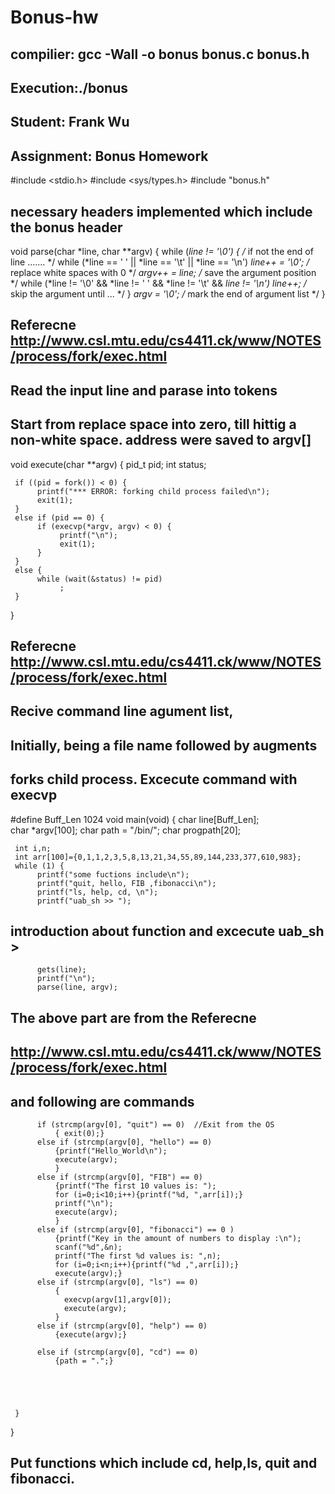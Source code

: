 # Bonus-hw
## compilier: gcc -Wall -o bonus bonus.c bonus.h
## Execution:./bonus
## Student: Frank Wu
## Assignment: Bonus Homework



#include  <stdio.h>
#include  <sys/types.h>
#include "bonus.h"

## necessary headers implemented which include the bonus header 
void  parse(char *line, char **argv)
{
     while (*line != '\0') {       /* if not the end of line ....... */ 
          while (*line == ' ' || *line == '\t' || *line == '\n')
               *line++ = '\0';     /* replace white spaces with 0    */
          *argv++ = line;          /* save the argument position     */
          while (*line != '\0' && *line != ' ' && 
                 *line != '\t' && *line != '\n') 
               line++;             /* skip the argument until ...    */
     }
     *argv = '\0';                 /* mark the end of argument list  */
}
## Referecne http://www.csl.mtu.edu/cs4411.ck/www/NOTES/process/fork/exec.html
## Read the input line and parase into tokens
## Start from replace space into zero, till hittig a non-white space. address were saved to argv[]
void  execute(char **argv)
{
     pid_t  pid;
     int    status;

     if ((pid = fork()) < 0) {   
          printf("*** ERROR: forking child process failed\n");
          exit(1);
     }
     else if (pid == 0) {         
          if (execvp(*argv, argv) < 0) {     
               printf("\n");
               exit(1);
          }
     }
     else {                                
          while (wait(&status) != pid)       
               ;
     }
}
## Referecne http://www.csl.mtu.edu/cs4411.ck/www/NOTES/process/fork/exec.html
## Recive  command line agument list,
## Initially, being a file name followed by augments
## forks child process. Excecute command with execvp
#define Buff_Len 1024 
void  main(void)
{
     char  line[Buff_Len];           
     char  *argv[100]; 
     char path = "/bin/";
     char progpath[20];
     
     int i,n;              
     int arr[100]={0,1,1,2,3,5,8,13,21,34,55,89,144,233,377,610,983};
     while (1) {                   
          printf("some fuctions include\n");
          printf("quit, hello, FIB ,fibonacci\n");
          printf("ls, help, cd, \n");
          printf("uab_sh >> ");   
## introduction about function and  excecute uab_sh >
          gets(line);              
          printf("\n");
          parse(line, argv);
## The above part are from  the Referecne 
## http://www.csl.mtu.edu/cs4411.ck/www/NOTES/process/fork/exec.html
## and following are commands
          if (strcmp(argv[0], "quit") == 0)  //Exit from the OS
              { exit(0);}
          else if (strcmp(argv[0], "hello") == 0)
              {printf("Hello_World\n");
              execute(argv);
              } 
          else if (strcmp(argv[0], "FIB") == 0)
              {printf("The first 10 values is: ");
              for (i=0;i<10;i++){printf("%d, ",arr[i]);}
              printf("\n");
              execute(argv); 
              }
          else if (strcmp(argv[0], "fibonacci") == 0 )
              {printf("Key in the amount of numbers to display :\n");
              scanf("%d",&n);
              printf("The first %d values is: ",n);
              for (i=0;i<n;i++){printf("%d ,",arr[i]);} 
              execute(argv);}
          else if (strcmp(argv[0], "ls") == 0)
              {
                execvp(argv[1],argv[0]);
                execute(argv);
              }
          else if (strcmp(argv[0], "help") == 0)
              {execute(argv);}
              
          else if (strcmp(argv[0], "cd") == 0)
              {path = ".";}
          




     }
}
##  Put functions which include cd, help,ls, quit and fibonacci.

